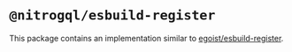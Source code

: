 # `@nitrogql/esbuild-register`

This package contains an implementation similar to [egoist/esbuild-register](https://github.com/egoist/esbuild-register).